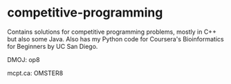 # competitive-programming
Contains solutions for competitive programming problems, mostly in C++ but also some Java.
Also has my Python code for Coursera's Bioinformatics for Beginners by UC San Diego.

DMOJ: op8

mcpt.ca: OMSTER8
